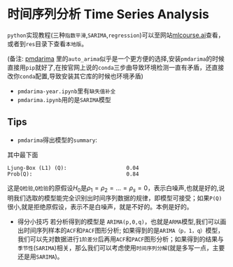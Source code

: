 # 时间序列分析 Time Series Analysis

`python`实现教程(三种`指数平滑`,`SARIMA`,`regression`)可以至网站[mlcourse.ai](https://mlcourse.ai/book/topic09/topic9_part1_time_series_python.html#feature-extraction)查看，或者到`res`目录下查看`本地版`。

(备注: [pmdarima](http://alkaline-ml.com/pmdarima/quickstart.html) 里的`auto_arima`似乎是一个更方便的选择,安装`pmdarima`的时候直接用`pip`就好了,在按官网上说的`conda`三步曲导致环境检测一直有矛盾，还直接改你`conda`配置,导致安装其它库的时候也环境矛盾)

- `pmdarima-year.ipynb`里有`缺失值补全`  
- `pmdarima.ipynb`用的是`SARIMA`模型

## Tips

- `pmdarima`得出模型的`summary`:

其中最下面
```shell
Ljung-Box (L1) (Q):                   0.04
Prob(Q):                              0.84
```
这是`Q检验`,`Q检验`的原假设$H_{0}$是$\rho_{1} = \rho_{2} = ... = \rho_{s} = 0$，表示白噪声,也就是好的,说明我们选取的模型能完全识别出时间序列数据的规律，即模型可接受；如果`P(Q)`很小,就是拒绝原假设，表示不是白噪声，就是不好的。本例是好的。

- 得分小技巧
若分析得到的模型是 `ARIMA(p,0,q)`，也就是`ARMA`模型,我们可以画出时间序列样本的`ACF`和`PACF`图形分析; 如果得到的是`ARIMA（p，1，q）`模型，我们可以先对数据进行`1阶差分`后再用`ACF`和`PACF`图形分析；如果得到的结果与`季节性`(`SARIMA`)相关，那么我们可以考虑使用`时间序列分解`(就是多写一点，主要还是用`SARIMA`)。


